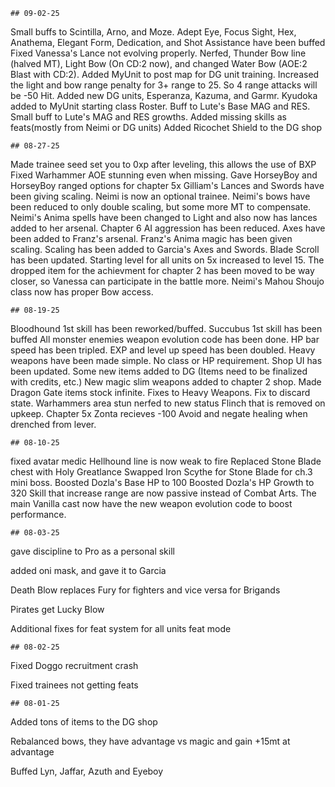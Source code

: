 ```
## 09-02-25
```
Small buffs to Scintilla, Arno, and Moze.
Adept Eye, Focus Sight, Hex, Anathema, Elegant Form, Dedication, and Shot Assistance have been buffed
Fixed Vanessa's Lance not evolving properly.
Nerfed, Thunder Bow line (halved MT), Light Bow (On CD:2 now), and changed Water Bow (AOE:2 Blast with CD:2).
Added MyUnit to post map for DG unit training.
Increased the light and bow range penalty for 3+ range to 25. So 4 range attacks will be -50 Hit.
Added new DG units, Esperanza, Kazuma, and Garmr.
Kyudoka added to MyUnit starting class Roster.
Buff to Lute's Base MAG and RES. Small buff to Lute's MAG and RES growths.
Added missing skills as feats(mostly from Neimi or DG units)
Added Ricochet Shield to the DG shop





```
## 08-27-25
```
Made trainee seed set you to 0xp after leveling, this allows the use of BXP
Fixed Warhammer AOE stunning even when missing.
Gave HorseyBoy and HorseyBoy ranged options for chapter 5x
Gilliam's Lances and Swords have been giving scaling.
Neimi is now an optional trainee.
Neimi's bows have been reduced to only double scaling, but some more MT to compensate.
Neimi's Anima spells have been changed to Light and also now has lances added to her arsenal.
Chapter 6 AI aggression has been reduced.
Axes have been added to Franz's arsenal.
Franz's Anima magic has been given scaling.
Scaling has been added to Garcia's Axes and Swords.
Blade Scroll has been updated.
Starting level for all units on 5x increased to level 15.
The dropped item for the achievment for chapter 2 has been moved to be way closer, so Vanessa can participate in the battle more.
Neimi's Mahou Shoujo class now has proper Bow access.



```
## 08-19-25
```
Bloodhound 1st skill has been reworked/buffed.
Succubus 1st skill has been buffed
All monster enemies weapon evolution code has been done.
HP bar speed has been tripled.
EXP and level up speed has been doubled.
Heavy weapons have been made simple. No class or HP requirement.
Shop UI has been updated.
Some new items added to DG (Items need to be finalized with credits, etc.)
New magic slim weapons added to chapter 2 shop.
Made Dragon Gate items stock infinite.
Fixes to Heavy Weapons.
Fix to discard state.
Warhammers area stun nerfed to new status Flinch that is removed on upkeep.
Chapter 5x Zonta recieves -100 Avoid and negate healing when drenched from lever.
```
## 08-10-25
```
fixed avatar medic
Hellhound line is now weak to fire
Replaced Stone Blade chest with Holy Greatlance
Swapped Iron Scythe for Stone Blade for ch.3 mini boss.
Boosted Dozla's Base HP to 100
Boosted Dozla's HP Growth to 320
Skill that increase range are now passive instead of Combat Arts.
The main Vanilla cast now have the new weapon evolution code to boost performance.
```
## 08-03-25
```
gave discipline to Pro as a personal skill

added oni mask, and gave it to Garcia

Death Blow replaces Fury for fighters and vice versa for Brigands

Pirates get Lucky Blow

Additional fixes for feat system for all units feat mode

```
## 08-02-25
```
Fixed Doggo recruitment crash

Fixed trainees not getting feats

```
## 08-01-25
```
Added tons of items to the DG shop

Rebalanced bows, they have advantage vs magic and gain +15mt at advantage

Buffed Lyn, Jaffar, Azuth and Eyeboy

```